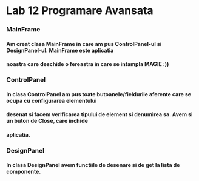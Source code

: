# Lab 12 Programare Avansata
### MainFrame
#### Am creat clasa MainFrame in care am pus ControlPanel-ul si DesignPanel-ul. MainFrame este aplicatia
#### noastra care deschide o fereastra in care se intampla MAGIE :))
### ControlPanel
#### In clasa ControlPanel am pus toate butoanele/fieldurile aferente care se ocupa cu configurarea elementului
#### desenat si facem verificarea tipului de element si denumirea sa. Avem si un buton de Close, care inchide
#### aplicatia.
### DesignPanel
#### In clasa DesignPanel avem functiile de desenare si de get la lista de componente.